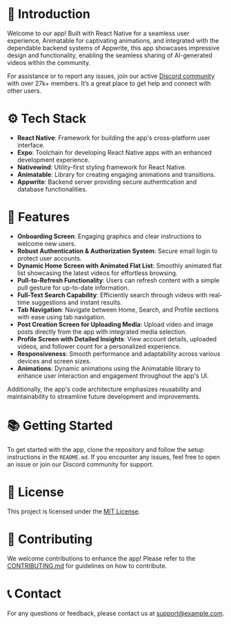 # 🤖 Introduction

Welcome to our app! Built with React Native for a seamless user experience, Animatable for captivating animations, and integrated with the dependable backend systems of Appwrite, this app showcases impressive design and functionality, enabling the seamless sharing of AI-generated videos within the community.

For assistance or to report any issues, join our active [Discord community](https://discord.gg/yourdiscordinvite) with over 27k+ members. It’s a great place to get help and connect with other users.

# ⚙️ Tech Stack

- **React Native**: Framework for building the app's cross-platform user interface.
- **Expo**: Toolchain for developing React Native apps with an enhanced development experience.
- **Nativewind**: Utility-first styling framework for React Native.
- **Animatable**: Library for creating engaging animations and transitions.
- **Appwrite**: Backend server providing secure authentication and database functionalities.

# 🔋 Features

- **Onboarding Screen**: Engaging graphics and clear instructions to welcome new users.
- **Robust Authentication & Authorization System**: Secure email login to protect user accounts.
- **Dynamic Home Screen with Animated Flat List**: Smoothly animated flat list showcasing the latest videos for effortless browsing.
- **Pull-to-Refresh Functionality**: Users can refresh content with a simple pull gesture for up-to-date information.
- **Full-Text Search Capability**: Efficiently search through videos with real-time suggestions and instant results.
- **Tab Navigation**: Navigate between Home, Search, and Profile sections with ease using tab navigation.
- **Post Creation Screen for Uploading Media**: Upload video and image posts directly from the app with integrated media selection.
- **Profile Screen with Detailed Insights**: View account details, uploaded videos, and follower count for a personalized experience.
- **Responsiveness**: Smooth performance and adaptability across various devices and screen sizes.
- **Animations**: Dynamic animations using the Animatable library to enhance user interaction and engagement throughout the app's UI.

Additionally, the app's code architecture emphasizes reusability and maintainability to streamline future development and improvements.

# 📚 Getting Started

To get started with the app, clone the repository and follow the setup instructions in the `README.md`. If you encounter any issues, feel free to open an issue or join our Discord community for support.

# 📝 License

This project is licensed under the [MIT License](LICENSE).

# 🤝 Contributing

We welcome contributions to enhance the app! Please refer to the [CONTRIBUTING.md](CONTRIBUTING.md) for guidelines on how to contribute.

# 📞 Contact

For any questions or feedback, please contact us at [support@example.com](mailto:support@example.com).
